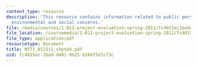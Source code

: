 ```yaml
---
content_type: resource
description: 'This resource contains information related to public perspective: economic,
  environmental and social concerns.'
file: /media/courses/1-011-project-evaluation-spring-2011/fc4015ec1badd4919e25b284f5d1cf3c_MIT1_011S11_chpt04.pdf
file_location: /coursemedia/1-011-project-evaluation-spring-2011/fc4015ec1badd4919e25b284f5d1cf3c_MIT1_011S11_chpt04.pdf
file_type: application/pdf
resourcetype: Document
title: MIT1_011S11_chpt04.pdf
uid: fc4015ec-1bad-d491-9e25-b284f5d1cf3c
---
```

